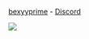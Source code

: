 [bexyyprime](https://discord.com/users/889928756154748948)  - [Discord]([https://discord.gg/9ApMGVjMHy](https://discord.gg/ZRC9vssvgG))

<img src="https://images-ext-1.discordapp.net/external/J2GOXgXphgBWd-1b_dUOHPojM87CgAKVqJqrCCf3o14/%3Fsize%3D1024/https/cdn.discordapp.com/avatars/889928756154748948/fa7f8a05462141893ad043f0b2e9ee21.webp=size=240"></img>

